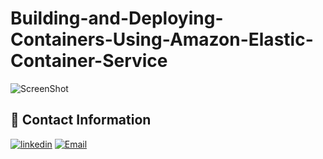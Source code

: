 # Building-and-Deploying-Containers-Using-Amazon-Elastic-Container-Service
![ScreenShot](https://us-west-2-aws-training.s3.us-west-2.amazonaws.com/courses/spl-208/v1.1.12.prod-e62f6731/instructions/en_us/images/SPL-208_high-level-arch.png)
## 🔗 Contact Information
[![linkedin](https://img.shields.io/badge/linkedin-0A66C2?style=for-the-badge&logo=linkedin&logoColor=white)](https://www.linkedin.com/in/alexnavarro2/)
[![Email](https://img.shields.io/badge/Gmail-D14836?style=for-the-badge&logo=gmail&logoColor=white)](https://mail.google.com/mail/u/0/#inbox?compose=GTvVlcSBpRjxKKJtxTLNxwpsKvpfbRSRnRLcTQRMZLcKCNfrJjXfcNNKPmstkbHJpzHGNZnHvhCph)